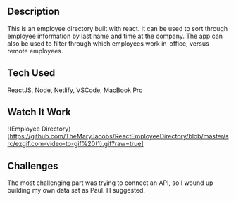## Description 
This is an employee directory built with react. It can be used to sort through employee information by last name and time at the company. The app can also be used to filter through which employees work in-office, versus remote employees. 

## Tech Used
ReactJS, Node, Netlify, VSCode, MacBook Pro

## Watch It Work 
!(Employee Directory)[https://github.com/TheMaryJacobs/ReactEmployeeDirectory/blob/master/src/ezgif.com-video-to-gif%20(1).gif?raw=true]

## Challenges 
The most challenging part was trying to connect an API, so I wound up building my own data set as Paul. H suggested. 

